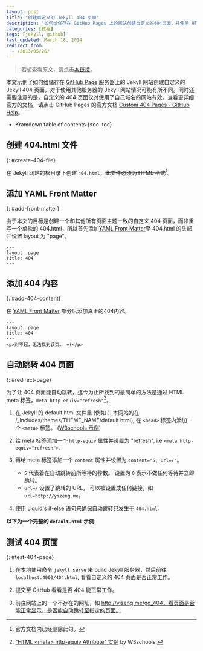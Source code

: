 ```yaml
---
layout: post
title: "创建自定义的 Jekyll 404 页面"
description: "如何给保存在 GitHub Pages 上的网站创建自定义的404页面，并使用 HTML meta 标签使之能在一段时间后自动跳转回主页。"
categories: [教程]
tags: [jekyll, github]
last_updated: March 18, 2014
redirect_from:
  - /2013/05/26/
---
```

> 若想查看原文，请点击[本链接](http://yizeng.me/2013/05/26/create-a-custom-jekyll-404-page/)。

本文示例了如何给储存在 [GitHub Page](http://pages.github.com/) 服务器上的 Jekyll 网站创建自定义的 Jekyll 404 页面，对于使用其他服务器的 Jekyll 网站情况可能有所不同。同时还需要注意的是，自定义的 404 页面仅对使用了自己域名的网站有效。查看更详细官方的文档，请点击 GitHub Pages 的官方文档 [Custom 404 Pages - GitHub Help](https://help.github.com/articles/custom-404-pages)。

* Kramdown table of contents
{:toc .toc}

## 创建 404.html 文件
{: #create-404-file}

在 Jekyll 网站的根目录下创建 `404.html`，<del>此文件必须为 HTML 格式</del>[^1]。

## 添加 YAML Front Matter
{: #add-front-matter}

由于本文的目标是创建一个和其他所有页面主题一致的自定义 404 页面，而非重写一个单独的 404.html，所以首先添加[YAML Front Matter](http://jekyllrb.com/docs/frontmatter/)至 404.html 的头部并设置 layout 为 "page"。

	---
	layout: page
	title: 404
	---

## 添加 404 内容
{: #add-404-content}

在 [YAML Front Matter](http://jekyllrb.com/docs/frontmatter/) 部分后添加真正的404内容。

	---
	layout: page
	title: 404
	---
	<p>对不起，无法找到该页。 =(</p>

## 自动跳转 404 页面
{: #redirect-page}

为了让 404 页面能自动跳转，迄今为止所找到的最简单的方法是通过 HTML meta 标签，`meta http-equiv="refresh"`[^2]。

1. 在 Jekyll 的 default.html 文件里 (例如： 本网站的在 /_includes/themes/THEME_NAME/default.html), 在 `<head>` 标签内添加一个 `<meta>` 标签。 ([W3schools 示例](http://www.w3schools.com/tags/att_meta_http_equiv.asp))

2. 给 meta 标签添加一个 `http-equiv` 属性并设置为 "refresh", i.e `<meta http-equiv="refresh">`.

3. 再给 meta 标签添加一个 `content` 属性并设置为 `content="5; url=/"`。
	- `5` 代表着在自动跳转前所等待的秒数。 设置为 `0` 表示不做任何等待并立即跳转。
	- `url=/` 设置了跳转的 URL， 可以被设置成任何链接，如 `url=http://yizeng.me`。

4. 使用 [Liquid's if-else](http://wiki.shopify.com/Liquid#If_.2F_Else_.2F_Unless) 语句来确保自动跳转只发生于 `404.html`。

<script src="https://gist.github.com/yizeng/a4f26459bc8795476ed4.js"></script>

**以下为一个完整的 `default.html` 示例:**

<script src="https://gist.github.com/yizeng/5428d29c3d5af224475b.js"></script>

## 测试 404 页面
{: #test-404-page}

1. 在本地使用命令 `jekyll serve` 来 build Jekyll 服务器，然后前往 `localhost:4000/404.html`, 看看自定义的 404 页面是否正常工作。

2. 提交至 GitHub 看看是否 404 能正常工作。

3. 前往网站上的一个不存在的网址，如 http://yizeng.me/go_404，看页面是否能正常显示，是否能自动跳转至指定的页面。

[^1]: 官方文档内已经删除此句。
[^2]: <a href="http://www.w3schools.com/tags/att_meta_http_equiv.asp">"HTML &lt;meta&gt; http-equiv Attribute" 实例</a> by W3schools.
